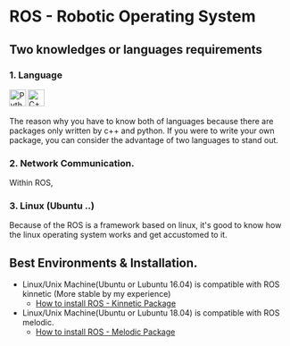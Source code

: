 # **ROS - Robotic Operating System**

## Two knowledges or languages requirements
### 1. Language

<img align="left" alt="Python" width="30px" src="https://img.icons8.com/color/48/000000/python.png" />
<img align="left" alt="C++" width="30px" src="https://img.icons8.com/color/48/000000/c-plus-plus-logo.png"/>

<br/>
<br/>

The reason why you have to know both of languages because there are packages only written by c++ and python. If you were to write your own package, you can consider the advantage of two languages to stand out.

### 2. Network Communication.
Within ROS, 

### 3. Linux (Ubuntu ..)
Because of the ROS is a framework based on linux, it's good to know how the linux operating system works and get accustomed to it. 

## Best Environments & Installation.
* Linux/Unix Machine(Ubuntu or Lubuntu 16.04) is compatible with ROS kinnetic (More stable by my experience)
  * [How to install ROS - Kinnetic Package](http://wiki.ros.org/kinetic/Installation/Ubuntu)
* Linux/Unix Machine(Ubuntu or Lubuntu 18.04) is compatible with ROS melodic. 
  * [How to install ROS - Melodic Package](http://wiki.ros.org/melodic/Installation)
